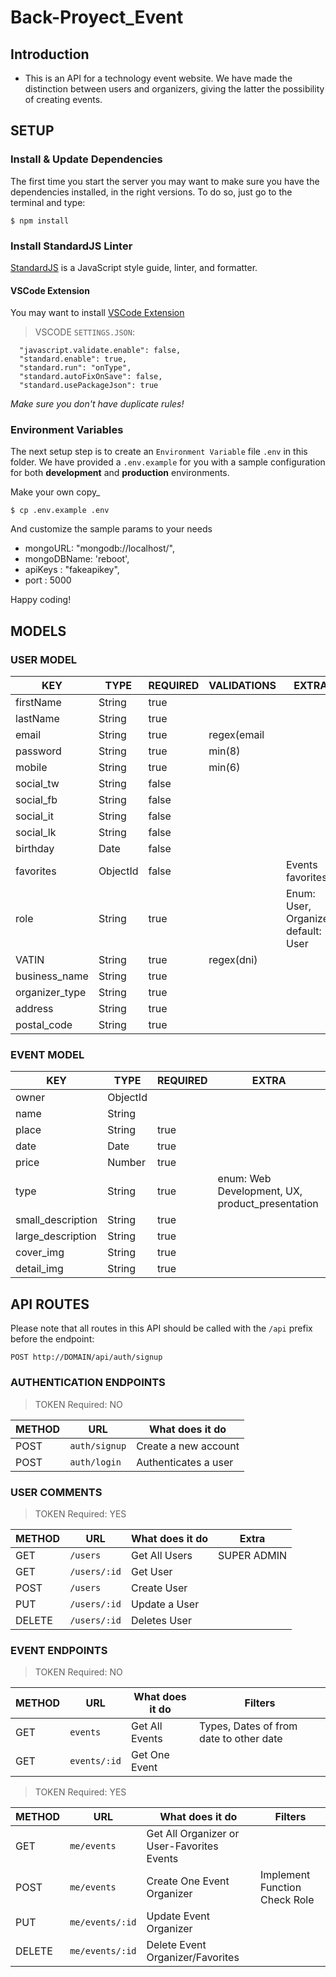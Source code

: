 # Back-Proyect_Event

## Introduction

- This is an API for a technology event website.
We have made the distinction between users and organizers, giving the latter the possibility of creating events.

## SETUP

### Install & Update Dependencies

The first time you start the server you may want to make sure you have the dependencies installed, in the right versions. To do so, just go to the terminal and type:

```
$ npm install
```

### Install StandardJS Linter

[StandardJS](https://standardjs.com/) is a JavaScript style guide, linter, and formatter.

#### VSCode Extension

You may want to install [VSCode Extension](https://marketplace.visualstudio.com/items?itemName=chenxsan.vscode-standardjs)

> VSCODE `SETTINGS.JSON`:

```
  "javascript.validate.enable": false,
  "standard.enable": true,
  "standard.run": "onType",
  "standard.autoFixOnSave": false,
  "standard.usePackageJson": true
```

_Make sure you don't have duplicate rules!_

### Environment Variables

The next setup step is to create an `Environment Variable` file `.env` in this folder. We have provided a `.env.example` for you with a sample configuration for both **development** and **production** environments.

Make your own copy\_

```
$ cp .env.example .env
```

And customize the sample params to your needs

- mongoURL: "mongodb://localhost/",
- mongoDBName: 'reboot',
- apiKeys : "fakeapikey",
- port : 5000

Happy coding!

## MODELS

### USER MODEL

| KEY            | TYPE     | REQUIRED | VALIDATIONS  | EXTRA |
| -------------- | -------- | ---------|------------- |-------
| firstName      | String   | true     |              |
| lastName       | String   | true     |              |
| email          | String   | true     | regex(email  |
| password       | String   | true     | min(8)       |
| mobile         | String   | true     | min(6)       |
| social_tw      | String   | false    |              |
| social_fb      | String   | false    |              |
| social_it      | String   | false    |              |
| social_lk      | String   | false    |              |
| birthday       | Date     | false    |              |
| favorites      | ObjectId | false    |              | Events favorites
| role           | String   | true     |              | Enum: User, Organizer, default: User
| VATIN          | String   | true     | regex(dni)   |
| business_name  | String   | true     |              |
| organizer_type | String   | true     |              |
| address        | String   | true     |              |
| postal_code    | String   | true     |              |


<!-- ### ORGANIZADOR MODEL


| KEY            | TYPE   | REQUIRED | VALIDATIONS  | EXTRA |
| -------------- | ------ | ---------|------------- |-------
| firstName      | String | true     |              |
| lastName       | String | true     |              |
| VATIN          | String | true     |              |
| business_name  | String | true     |              |
| organizer_type | String | true     |              |
| address        | String | true     |              |
| postal_code    | String | true     |              |
| email          | String | true     | regex(email  |
| password       | String | true     | min(8)       |
| mobile         | String | true     | min(6)       |
| social_tw      | String | false    |              |
| social_fb      | String | false    |              |
| social_it      | String | false    |              |
| social_lk      | String | false    |              |
| favorites      | ObjectId | false  |              | Events favorites
| role           | String | true     |              | Enum: User, Organizer, default: User -->

### EVENT MODEL
| KEY                  | TYPE     | REQUIRED  |  EXTRA
| -------------------- | -------- | --------- |----------
| owner                | ObjectId |           |
| name                 | String   |           |
| place                | String   |  true     |
| date                 | Date     |  true     |
| price                | Number   |  true     |
| type                 | String   |  true     | enum: Web Development, UX, product_presentation
| small_description    | String   |  true     |
| large_description    | String   |  true     |
| cover_img            | String   |  true     |
| detail_img           | String   |  true     |


## API ROUTES

Please note that all routes in this API should be called with the `/api` prefix before the endpoint:

```
POST http://DOMAIN/api/auth/signup
```

### AUTHENTICATION ENDPOINTS
> TOKEN Required: NO

| METHOD | URL           | What does it do      |
| ------ | ------------- | -------------------- |
| POST   | `auth/signup` | Create a new account |
| POST   | `auth/login`  | Authenticates a user |

### USER COMMENTS
> TOKEN Required: YES

| METHOD | URL             | What does it do  | Extra
| ------ | --------------- | ---------------- | -----
| GET    | `/users`        | Get All Users    | SUPER ADMIN
| GET    | `/users/:id`    | Get User         |
| POST   | `/users`        | Create User      |
| PUT    | `/users/:id`    | Update a User    |
| DELETE | `/users/:id`    | Deletes User     |

### EVENT ENDPOINTS
> TOKEN Required: NO

| METHOD | URL          | What does it do | Filters
| ------ | -------------| ----------------|-------------------------|
| GET    | `events`     | Get All Events  | Types, Dates of from date to other date
| GET    | `events/:id` | Get One Event   |

> TOKEN Required: YES

| METHOD | URL             | What does it do                           | Filters                         |
| ------ | ----------------| ------------------------------------------| --------------------------------|
| GET    | `me/events`     | Get All Organizer or User-Favorites Events|                                 |
| POST   | `me/events`     | Create One Event Organizer                | Implement Function Check Role   |
| PUT    | `me/events/:id` | Update Event Organizer                    |                                 |
| DELETE | `me/events/:id` | Delete Event  Organizer/Favorites         |                                 |
